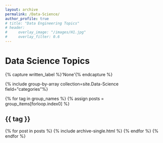 ```yaml
---
layout: archive
permalink: /Data-Science/
author_profile: true
# title: "Data Engineering Topics"
# header:
#     overlay_image: "/images/H1.jpg"
#     overlay_filter: 0.6
---
```

# Data Science Topics
{% capture written_label %}'None'{% endcapture %}

{% include group-by-array collection=site.Data-Science field="categories"%}

{% for tag in group_names %}
  {% assign posts = group_items[forloop.index0] %}
  <h2 id="{{ tag | slugify }}" class="archive__subtitle">{{ tag }}</h2>
  {% for post in posts %}
    {% include archive-single.html %}
  {% endfor %}
{% endfor %}
